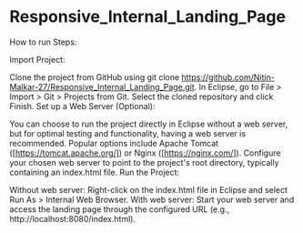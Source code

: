 # Responsive_Internal_Landing_Page
How to run Steps:

Import Project:

Clone the project from GitHub using git clone https://github.com/Nitin-Malkar-27/Responsive_Internal_Landing_Page.git.
In Eclipse, go to File > Import > Git > Projects from Git.
Select the cloned repository and click Finish.
Set up a Web Server (Optional):

You can choose to run the project directly in Eclipse without a web server, but for optimal testing and functionality, having a web server is recommended.
Popular options include Apache Tomcat ([https://tomcat.apache.org/]) or Nginx ([https://nginx.com/]).
Configure your chosen web server to point to the project's root directory, typically containing an index.html file.
Run the Project:

Without web server:
Right-click on the index.html file in Eclipse and select Run As > Internal Web Browser.
With web server:
Start your web server and access the landing page through the configured URL (e.g., http://localhost:8080/index.html).
